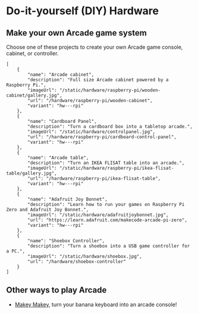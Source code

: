 # Do-it-yourself (DIY) Hardware

## Make your own Arcade game system

Choose one of these projects to create your own Arcade game console, cabinet, or controller.

```codecard
[
    {
        "name": "Arcade cabinet",
        "description": "Full size Arcade cabinet powered by a Raspberry Pi.",
        "imageUrl": "/static/hardware/raspberry-pi/wooden-cabinet/gallery.jpg",
        "url": "/hardware/raspberry-pi/wooden-cabinet",
        "variant": "hw---rpi"
    },
    {
        "name": "Cardboard Panel",
        "description": "Turn a cardboard box into a tabletop arcade.",
        "imageUrl": "/static/hardware/controlpanel.jpg",
        "url": "/hardware/raspberry-pi/cardboard-control-panel",
        "variant": "hw---rpi"
    },
    {
        "name": "Arcade table",
        "description": "Turn an IKEA FLISAT table into an arcade.",
        "imageUrl": "/static/hardware/raspberry-pi/ikea-flisat-table/gallery.jpg",
        "url": "/hardware/raspberry-pi/ikea-flisat-table",
        "variant": "hw---rpi"
    },
    {
        "name": "Adafruit Joy Bonnet",
        "description": "Learn how to run your games on Raspberry Pi Zero and Adafruit Joy Bonnet.",
        "imageUrl": "/static/hardware/adafruitjoybonnet.jpg",
        "url": "https://learn.adafruit.com/makecode-arcade-pi-zero",
        "variant": "hw---rpi"
    },
    {
        "name": "Shoebox Controller",
        "description": "Turn a shoebox into a USB game controller for a PC.",
        "imageUrl": "/static/hardware/shoebox.jpg",
        "url": "/hardware/shoebox-controller"
    }
]
```

## Other ways to play Arcade

* [Makey Makey](/hardware/makey-makey), turn your banana keyboard into an arcade console!
